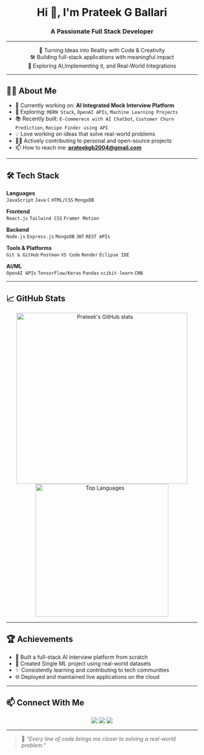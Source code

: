 <h1 align="center">Hi 👋, I'm Prateek G Ballari</h1>
<h3 align="center">A Passionate Full Stack Developer</h3>

---

<p align="center">
  🚀 Turning Ideas into Reality with Code & Creativity  
  <br/>
  🛠️ Building full-stack applications with meaningful impact  
  <br/>
  🤖 Exploring AI,Implementing it, and Real-World Integrations  
</p>

---

## 🧑‍💻 About Me

- 🌱 Currently working on: **AI Integrated Mock Interview Platform**
- 🔭 Exploring: `MERN Stack`, `OpenAI APIs`, `Machine Learning Projects`
- 📚 Recently built: `E-Commerece with AI Chatbot`, `Customer Churn Prediction`, `Recipe Finder using API`
- 💡 Love working on ideas that solve real-world problems
- 👨‍💻 Actively contributing to personal and open-source projects
- 📫 How to reach me: **prateekgb2004@gmail.com**

---

## 🛠️ Tech Stack

**Languages**  
`JavaScript` `Java` `C` `HTML/CSS` `MongoDB`

**Frontend**  
`React.js` `Tailwind CSS` `Framer Motion`

**Backend**  
`Node.js` `Express.js` `MongoDB` `JWT` `REST APIs`

**Tools & Platforms**  
`Git & GitHub` `Postman` `VS Code` `Render` `Eclipse IDE`

**AI/ML**  
`OpenAI APIs` `TensorFlow/Keras` `Pandas` `scikit-learn` `CNN`

---

## 📈 GitHub Stats

<p align="center">
  <img src="https://github-readme-stats.vercel.app/api?username=prateekgb123&show_icons=true&theme=radical" alt="Prateek's GitHub stats" width="450"/>
  <img src="https://github-readme-stats.vercel.app/api/top-langs/?username=prateekgb123&layout=compact&theme=radical" alt="Top Languages" width="350"/>
</p>

---

## 🏆 Achievements

- 🏅 Built a full-stack AI interview platform from scratch
- 🥇 Created Single ML project using real-world datasets
- ✨ Consistently learning and contributing to tech communities
- 🌐 Deployed and maintained live applications on the cloud

---

## 📫 Connect With Me

<p align="center">
     <a href="https://www.linkedin.com/in/prateek-ballari-90436330b/" target="_blank"><img src="https://img.shields.io/badge/LinkedIn-blue?style=for-the-badge&logo=linkedin" /></a>
  <a href="https://github.com/prateekgb123" target="_blank"><img src="https://img.shields.io/badge/GitHub-black?style=for-the-badge&logo=github" /></a>
  <a href="mailto:prateekgb2004@gmail.com" target="_blank"><img src="https://img.shields.io/badge/Gmail-red?style=for-the-badge&logo=gmail&logoColor=white" /></a>
</p>

---

> 💬 *“Every line of code brings me closer to solving a real-world problem.”*

